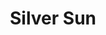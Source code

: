 ---
title: "Silver Sun"
summary: "Silver Sun are a British power pop band, who formed in 1995 in Camden, London"
image: "silver-sun.jpg"
apple_music_artist_url: "https://music.apple.com/gb/artist/silver-sun/60818610"
---